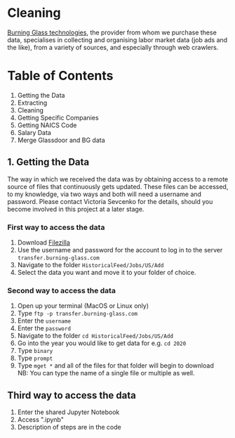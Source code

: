 # Cleaning


[Burning Glass technologies](https://www.burning-glass.com/), the provider from whom we purchase these data, specialises in collecting and organising labor market data (job ads and the like), from a variety of sources, and especially through web crawlers.

# Table of Contents

1. Getting the Data
2. Extracting
3. Cleaning
4. Getting Specific Companies
5. Getting NAICS Code
6. Salary Data
7. Merge Glassdoor and BG data


## 1. Getting the Data

The way in which we received the data was by obtaining access to a remote source of files that continuously gets updated. These files can be accessed, to my knowledge, via two ways and both will need a username and password. Please contact Victoria Sevcenko for the details, should you become involved in this project at a later stage.

### First way to access the data

1. Download [Filezilla](https://filezilla-project.org/)
2. Use the username and password for the account to log in to the server `transfer.burning-glass.com`
3. Navigate to the folder `HistoricalFeed/Jobs/US/Add`
4. Select the data you want and move it to your folder of choice.

### Second way to access the data

1. Open up your terminal (MacOS or Linux only)
2. Type `ftp -p transfer.burning-glass.com`
3. Enter the `username`
4. Enter the `password`
5. Navigate to the folder `cd HistoricalFeed/Jobs/US/Add`
6. Go into the year you would like to get data for e.g. `cd 2020`
7. Type `binary`
8. Type `prompt`
9. Type `mget *` and all of the files for that folder will begin to download  
NB: You can type the name of a single file or multiple as well.

## Third way to access the data
1. Enter the shared Jupyter Notebook
2. Access ".ipynb"
3. Description of steps are in the code
